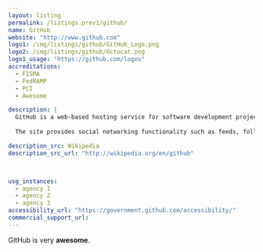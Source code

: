 ```yaml
---
layout: listing
permalink: /listings.prev1/github/
name: GitHub
website: "http://www.github.com"
logo1: /img/listings/github/GitHub_Logo.png
logo2: /img/listings/github/Octocat.png
logo1_usage: "https://github.com/logos"
accreditations:
  - FISMA
  - FedRAMP
  - PCI
  - Awesome

description: |
  GitHub is a web-based hosting service for software development projects that use the Git revision control system. GitHub offers both paid plans for private repositories, and free accounts for open source projects.
  
  The site provides social networking functionality such as feeds, followers, wikis (using gollum Wiki software) and the social network graph to display how developers work on their versions of a repository. GitHub also operates other services -- a pastebin-style site called Gist that provides wikis for individual repositories and web pages that can be edited through a Git repository, a slide hosting service called Speaker Deck, and a web analytics platform called Gauges.

description_src: Wikipedia
description_src_url: "http://wikipedia.org/en/github"



usg_instances:
  - agency 1
  - agency 2
  - agency 3
accessibility_url: "https://government.github.com/accessibility/"
commercial_support_url: 
---
```



GitHub is very **awesome**.
